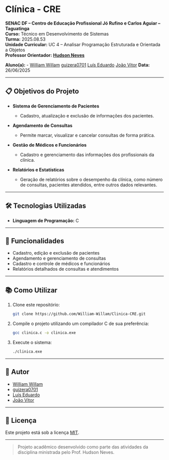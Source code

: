 # Clínica - CRE

**SENAC DF – Centro de Educação Profissional Jó Rufino e Carlos Aguiar – Taguatinga**  
**Curso:** Técnico em Desenvolvimento de Sistemas  
**Turma:** 2025.08.53  
**Unidade Curricular:** UC 4 – Analisar Programação Estruturada e Orientada a Objetos  
**Professor Orientador:** **[Hudson Neves](https://github.com/HudsonNeves)**  

**Aluno(a):** - [William Willam](https://github.com/William-Willam)  [guizera0701](https://github.com/guizera0701) [Luís Eduardo](https://github.com/xnigthking) [João Vitor](https://github.com/joao2740)
**Data:** 26/06/2025


---

## 📋 Objetivos do Projeto

- **Sistema de Gerenciamento de Pacientes**
  - Cadastro, atualização e exclusão de informações dos pacientes.

- **Agendamento de Consultas**
  - Permite marcar, visualizar e cancelar consultas de forma prática.

- **Gestão de Médicos e Funcionários**
  - Cadastro e gerenciamento das informações dos profissionais da clínica.

- **Relatórios e Estatísticas**
  - Geração de relatórios sobre o desempenho da clínica, como número de consultas, pacientes atendidos, entre outros dados relevantes.

---

## 🛠️ Tecnologias Utilizadas

- **Linguagem de Programação:** C

---

## 🚀 Funcionalidades

- Cadastro, edição e exclusão de pacientes
- Agendamento e gerenciamento de consultas
- Cadastro e controle de médicos e funcionários
- Relatórios detalhados de consultas e atendimentos

---

## 📚 Como Utilizar

1. Clone este repositório:
   ```bash
   git clone https://github.com/William-Willam/Clinica-CRE.git
   ```

2. Compile o projeto utilizando um compilador C de sua preferência:
   ```bash
   gcc clinica.c -o clinica.exe
   ```

3. Execute o sistema:
   ```bash
   ./clinica.exe
   ```

---

## 👤 Autor

- [William Willam](https://github.com/William-Willam)
- [guizera0701](https://github.com/guizera0701)
- [Luís Eduardo](https://github.com/xnigthking)
- [João Vitor](https://github.com/joao2740)

---

## 📄 Licença

Este projeto está sob a licença [MIT](LICENSE).

---

> Projeto acadêmico desenvolvido como parte das atividades da disciplina ministrada pelo Prof. Hudson Neves.
